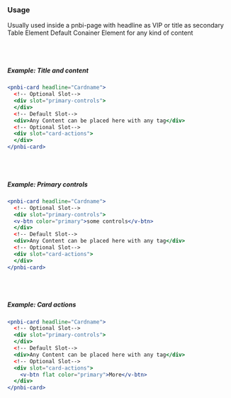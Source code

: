 ### Usage

Usually used inside a pnbi-page with headline as VIP or title as secondary Table Element Default Conainer Element for any kind of content

<br><br>

##### Example: Title and content

```jsx
<pnbi-card headline="Cardname">
  <!-- Optional Slot-->
  <div slot="primary-controls">
  </div>
  <!-- Default Slot-->
  <div>Any Content can be placed here with any tag</div>
  <!-- Optional Slot-->
  <div slot="card-actions">
  </div>
</pnbi-card>
```

<br><br>

##### Example: Primary controls

```jsx
<pnbi-card headline="Cardname">
  <!-- Optional Slot-->
  <div slot="primary-controls">
  <v-btn color="primary">some controls</v-btn>
  </div>
  <!-- Default Slot-->
  <div>Any Content can be placed here with any tag</div>
  <!-- Optional Slot-->
  <div slot="card-actions">
  </div>
</pnbi-card>
```

<br><br>

##### Example: Card actions

```jsx
<pnbi-card headline="Cardname">
  <!-- Optional Slot-->
  <div slot="primary-controls">
  </div>
  <!-- Default Slot-->
  <div>Any Content can be placed here with any tag</div>
  <!-- Optional Slot-->
  <div slot="card-actions">
    <v-btn flat color="primary">More</v-btn>
  </div>
</pnbi-card>
```

